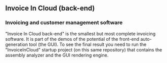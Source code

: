 ﻿## Invoice In Cloud (back-end)
### Invoicing and customer management software

"Invoice In Cloud back-end" is the smallest but most complete invoicing software. It is part of the demos of the potential of the front-end auto-generation tool (the GUI).
To see the final result you need to run the "InvoiceInCloud" startup project (on this same repository) that contains the assembly analyzer and the GUI rendering engine.
